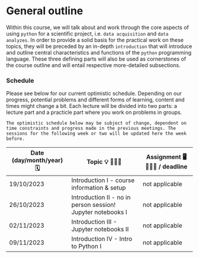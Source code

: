 # General outline
Within this course, we will talk about and work through the core aspects of using `python` for a scientific project, i.e. `data acquisition` and `data analyzes`. 
In order to provide a solid basis for the practical work on these topics, they will be preceded by an in-depth `introduction` that will introduce and outline central characteristics and functions of the `python` programming language.
These three defining parts will also be used as cornerstones of the course outline and will entail respective more-detailed subsections.

### Schedule

Please see below for our current optimistic schedule. Depending on our progress, potential problems and different forms of learning, content and times might change a bit. Each lecture will be divided into two parts: a lecture part and a practicle part where you work on problems in groups.


```{note}
The optimistic schedule below may be subject of change, dependent on time constraints and progress made in the previous meetings. The sessions for the following week or two will be updated here the week before.  
```

| Date (day/month/year) 🗓         | Topic 💡 👨🏻‍🏫   | Assignment 🖥️ ✍🏽📖 / deadline |
|--------------|-----------|------------|
| 19/10/2023 | Introduction I - course information & setup | not applicable |
| 26/10/2023 | Introduction II - no in person session! Jupyter notebooks I | not applicable |
| 02/11/2023 | Introduction III - Jupyter notebooks II | not applicable |
| 09/11/2023 | Introduction IV - Intro to Python I | not applicable |